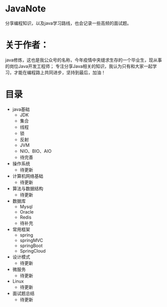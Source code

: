 # JavaNote
分享编程知识，以及java学习路线，也会记录一些高频的面试题。
# 关于作者：
java修炼，这也是我公众号的名称，今年疫情中夹缝求生存的一个毕业生，现从事的岗位Java开发工程师；
专注分享Java相关的知识，我认为只有和大家一起学习，才能在编程路上共同进步，坚持到最后，加油！
# 目录
* java基础
  * JDK
  * 集合
  * 线程
  * 锁
  * 反射
  * JVM
  * NIO、BIO、AIO
  * 待完善
* 操作系统
  * 待更新
* 计算机网络基础
  * 待更新
* 算法与数据结构
  * 待更新
* 数据库
  * Mysql
  * Oracle
  * Redis
  * 待补充
* 常用框架
  * spring
  * springMVC
  * springBoot
  * SpringCloud
* 设计模式
  * 待更新
* 微服务
  * 待更新
* Linux
  * 待更新
* 面试题总结
  * 待更新
  

